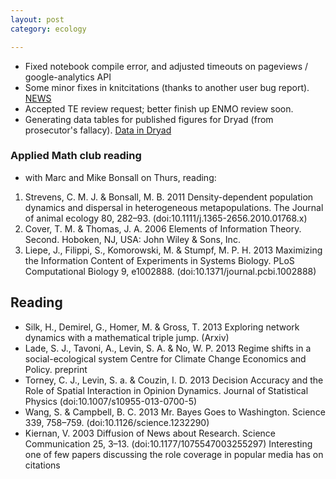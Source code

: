```yaml
---
layout: post
category: ecology

---
```



* Fixed notebook compile error, and adjusted timeouts on pageviews / google-analytics API
* Some minor fixes in knitcitations (thanks to another user bug report). [NEWS](https://github.com/cboettig/knitcitations/blob/a717b5a3568db7e0f8b1a49cafb1e242bbef2fbe/NEWS) 
* Accepted TE review request; better finish up ENMO review soon. 
* Generating data tables for published figures for Dryad (from prosecutor's fallacy). [Data in Dryad](http://dx.doi.org/10.5061/dryad.2k462) 


### Applied Math club reading

* with Marc and Mike Bonsall on Thurs, reading:

1. Strevens, C. M. J. & Bonsall, M. B. 2011 Density-dependent population dynamics and dispersal in heterogeneous metapopulations. The Journal of animal ecology 80, 282–93. (doi:10.1111/j.1365-2656.2010.01768.x)
2. Cover, T. M. & Thomas, J. A. 2006 Elements of Information Theory. Second. Hoboken, NJ, USA: John Wiley & Sons, Inc.
3. Liepe, J., Filippi, S., Komorowski, M. & Stumpf, M. P. H. 2013 Maximizing the Information Content of Experiments in Systems Biology. PLoS Computational Biology 9, e1002888. (doi:10.1371/journal.pcbi.1002888) 


## Reading 

- Silk, H., Demirel, G., Homer, M. & Gross, T. 2013 Exploring network dynamics with a mathematical triple jump. (Arxiv)  
- Lade, S. J., Tavoni, A., Levin, S. A. & No, W. P. 2013 Regime shifts in a social-ecological system Centre for Climate Change Economics and Policy. preprint 
- Torney, C. J., Levin, S. a. & Couzin, I. D. 2013 Decision Accuracy and the Role of Spatial Interaction in Opinion Dynamics. Journal of Statistical Physics (doi:10.1007/s10955-013-0700-5)
- Wang, S. & Campbell, B. C. 2013 Mr. Bayes Goes to Washington. Science 339, 758–759. (doi:10.1126/science.1232290)
- Kiernan, V. 2003 Diffusion of News about Research. Science Communication 25, 3–13. (doi:10.1177/1075547003255297)
Interesting one of few papers  discussing the role coverage in popular media has on citations 



